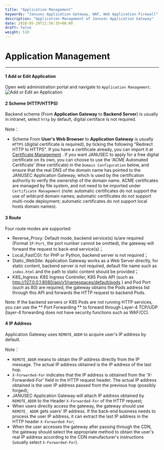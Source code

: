```yaml
---
title: "Application Management"
keywords: "Janusec Application Gateway, WAF, Web Application Firewall"
description: "Application Management of Janusec Application Gateway"
date: 2018-05-20T21:58:35+08:00
draft: false
weight: 510
---
```


# Application Management
----

#### 1 Add or Edit Application  

Open web administration portal and navigate to `Application Management`.  
![Add or Edit an Application](/images/application1.png "Application Management of Janusec Application Gateway")   

#### 2 Scheme (HTTP/HTTPS)   

Backend scheme (From **Application Gateway** to **Backend Server**) is usually in intranet, select `http` by default, digital certiface is not required.    

Note：   

* Scheme From **User's Web Browser** to **Application Gateway**  is usually `HTTPS` (digital certificate is required), by ticking the following "Redirect HTTP to HTTPS". If you have a certificate already, you can import it at [Certificate Management](/documentation/certificate-management) . If you want JANUSEC to apply for a free digital certificate on its own, you can choose to use the 'ACME Automated Certificate' (free certificate) in the `Domain Configuration` below, and ensure that the real DNS of the domain name has pointed to the JANUSEC Application Gateway, which is used by the certification authority to verify the ownership of the domain name. ACME certificates are managed by file system,  and not need to be imported under `Certificate Management` (note: automatic certificates do not support the use of wildcard domain names; automatic certificates do not support multi-node deployment; automatic certificates do not support local hosts domain names).   


#### 3 Route  

Four route modes are supported:     
* Reverse_Proxy: Default mode, backend service(s) is/are required (Format `IP:Port`, the port number cannot be omitted), the gateway will forward the request to back-end service(s)；   
* Local_FastCGI: for PHP or Python, backend server is not required；    
* Static_WebSite: Application Gateway works as a Web Server directly, for static content, backend server is not required, default file name such as `index.html` and the path to static content should be provided；  
* K8S_Ingress: K8S Ingress Controller, K8S Pods API (such as http://127.0.0.1:8080/api/v1/namespaces/default/pods ) and Pod Port (such as 80) are required, the gateway obtains the Pods address list through this API and forwards the HTTP request to backend Pods.    

Note:  If the backend servers or K8S Pods are not running HTTP services, you can use the ** Port Forwarding **  to forward through Layer-4 TCP/UDP (layer-4 forwarding does not have security functions such as WAF/CC).       


#### 4 IP Address  

Application Gateway uses `REMOTE_ADDR` to acquire user's IP address by default.     

Note：

* `REMOTE_ADDR` means to obtain the IP address directly from the IP message. The actual IP address obtained is the IP address of the last hop.      
* `X-Forwarded-For` indicates that the IP address is obtained from the 'X-Forwarded-For' field in the HTTP request header. The actual IP address obtained is the user IP address passed from the previous hop (possibly forged);
* JANUSEC Application Gateway will attach IP address obtained by `REMOTE_ADDR` to the Header `X-Forwarded-For` of the HTTP request;
* When users directly access the gateway, the gateway should use `REMOTE_ ADDR` gets users' IP address. If the back-end business needs to process the user IP address, it can extract the last IP address in the HTTP header `X-Forwarded-For`;
* When the user accesses the gateway after passing through the CDN, the gateway should select the appropriate method to obtain the user's real IP address according to the CDN manufacturer's instructions (usually select `X-Forwarded-For`).   
